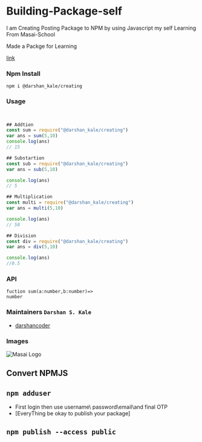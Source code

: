 # Building-Package-self
I am Creating Posting Package to NPM by using Javascript my self  Learning From Masai-School

Made a Packge for Learning

[link](https://www.npmjs.com/package/@darshan_kale/creating?activeTab=readme)


### Npm Install 
``` 
npm i @darshan_kale/creating

```

### Usage
```js


## Addtion
const sum = require("@darshan_kale/creating")
var ans = sum(5,10)
console.log(ans)
// 15

## Substartion
const sub = require("@darshan_kale/creating")
var ans = sub(5,10)

console.log(ans)
// 5

## Multiplication
const multi = require("@darshan_kale/creating")
var ans = multi(5,10)

console.log(ans)
// 50

## Division
const div = require("@darshan_kale/creating")
var ans = div(5,10)

console.log(ans)
//0.5
```

### API
```
fuction sum(a:number,b:number)=>
number
```

### Maintainers `Darshan S. Kale`
- [darshancoder](https://github.com/darshancoder)

### Images
![Masai Logo](https://cdn.quotesgram.com/img/87/61/500108684-craig-bruce-craig-bruce-programming-is-a-four-letter.jpg)

## Convert NPMJS
## `npm adduser`
- First login then use username\ password\email\and final OTP
- [EveryThing be okay to publish your package]
## `npm publish --access public`
